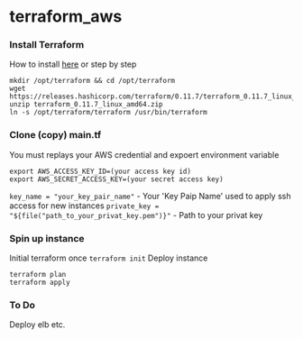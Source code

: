 # terraform_aws

### Install Terraform
How to install [here](https://www.terraform.io/intro/getting-started/install.html) or step by step 
```
mkdir /opt/terraform && cd /opt/terraform
wget https://releases.hashicorp.com/terraform/0.11.7/terraform_0.11.7_linux_amd64.zip
unzip terraform_0.11.7_linux_amd64.zip
ln -s /opt/terraform/terraform /usr/bin/terraform
```
### Clone (copy) main.tf
You must replays your AWS credential and expoert environment variable
```
export AWS_ACCESS_KEY_ID=(your access key id)
export AWS_SECRET_ACCESS_KEY=(your secret access key)
```
`key_name = "your_key_pair_name"` - Your 'Key Paip Name' used to apply ssh access for new instances 
`private_key = "${file("path_to_your_privat_key.pem")}"` - Path to your privat key
### Spin up instance
Initial terraform once
`terraform init`
Deploy instance
```
terraform plan
terraform apply
```

### To Do
Deploy elb etc.
